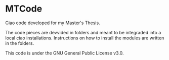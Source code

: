 # MTCode
Ciao code developed for my Master's Thesis.

The code pieces are devvided in folders and meant to be integraded
into a local ciao installations. Instructions on how to install the
modules are written in the folders.

This code is under the GNU General Public License v3.0.
